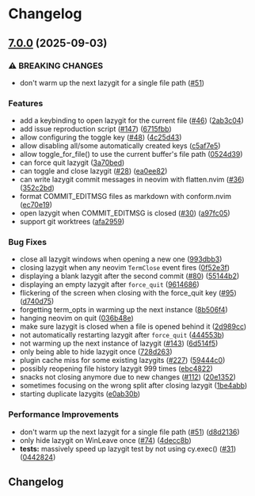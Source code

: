 # Changelog

## [7.0.0](https://github.com/mikavilpas/tsugit.nvim/compare/v6.4.1...v7.0.0) (2025-09-03)


### ⚠ BREAKING CHANGES

* don't warm up the next lazygit for a single file path ([#51](https://github.com/mikavilpas/tsugit.nvim/issues/51))

### Features

* add a keybinding to open lazygit for the current file ([#46](https://github.com/mikavilpas/tsugit.nvim/issues/46)) ([2ab3c04](https://github.com/mikavilpas/tsugit.nvim/commit/2ab3c0401e0466e53c9bf4f77aacaf33b31c5799))
* add issue reproduction script ([#147](https://github.com/mikavilpas/tsugit.nvim/issues/147)) ([6715fbb](https://github.com/mikavilpas/tsugit.nvim/commit/6715fbb5aeb3ccdea1258eca99eaaaeaaa0fe0c5))
* allow configuring the toggle key ([#48](https://github.com/mikavilpas/tsugit.nvim/issues/48)) ([4c25d43](https://github.com/mikavilpas/tsugit.nvim/commit/4c25d43bf25f08fdcbafd0d207868ec72e9241ac))
* allow disabling all/some automatically created keys ([c5af7e5](https://github.com/mikavilpas/tsugit.nvim/commit/c5af7e581341bf575ba29414997c7bfd98dc1571))
* allow toggle_for_file() to use the current buffer's file path ([0524d39](https://github.com/mikavilpas/tsugit.nvim/commit/0524d39c28e64e3cbbd2204e0acfbe812ee32f72))
* can force quit lazygit ([3a70bed](https://github.com/mikavilpas/tsugit.nvim/commit/3a70bed63c967fee9d95d3dc1f293575c7c39dbd))
* can toggle and close lazygit ([#28](https://github.com/mikavilpas/tsugit.nvim/issues/28)) ([ea0ee82](https://github.com/mikavilpas/tsugit.nvim/commit/ea0ee824d652ea097a67906f5903339906dd469b))
* can write lazygit commit messages in neovim with flatten.nvim ([#36](https://github.com/mikavilpas/tsugit.nvim/issues/36)) ([352c2bd](https://github.com/mikavilpas/tsugit.nvim/commit/352c2bda37a1e40b00d7c0235f85221f198526d4))
* format COMMIT_EDITMSG files as markdown with conform.nvim ([ec70e19](https://github.com/mikavilpas/tsugit.nvim/commit/ec70e19ca7fc5a450aa6806c531ac900a8d3d4ac))
* open lazygit when COMMIT_EDITMSG is closed ([#30](https://github.com/mikavilpas/tsugit.nvim/issues/30)) ([a97fc05](https://github.com/mikavilpas/tsugit.nvim/commit/a97fc058e1d56358fd7665e44c362befa582f89b))
* support git worktrees ([afa2959](https://github.com/mikavilpas/tsugit.nvim/commit/afa2959a90b0fbee7b0a95bdc2f3b4302924dedd))


### Bug Fixes

* close all lazygit windows when opening a new one ([993dbb3](https://github.com/mikavilpas/tsugit.nvim/commit/993dbb3cefbc8a786a476eb27653f82228bee668))
* closing lazygit when any neovim `TermClose` event fires ([0f52e3f](https://github.com/mikavilpas/tsugit.nvim/commit/0f52e3f67602b077ce6146d2bfeb926772b0a7b9))
* displaying a blank lazygit after the second commit ([#80](https://github.com/mikavilpas/tsugit.nvim/issues/80)) ([55144b2](https://github.com/mikavilpas/tsugit.nvim/commit/55144b2defa21aa421247730ba043ef42870cfae))
* displaying an empty lazygit after `force_quit` ([9614686](https://github.com/mikavilpas/tsugit.nvim/commit/96146864a0b24abf067e141300ffadede89a04fa))
* flickering of the screen when closing with the force_quit key ([#95](https://github.com/mikavilpas/tsugit.nvim/issues/95)) ([d740d75](https://github.com/mikavilpas/tsugit.nvim/commit/d740d75690c4fc505859ae5a7b94ea6443032faa))
* forgetting term_opts in warming up the next instance ([8b506f4](https://github.com/mikavilpas/tsugit.nvim/commit/8b506f474499c243de0e3d518cd1a61bea78a5ed))
* hanging neovim on quit ([036b48e](https://github.com/mikavilpas/tsugit.nvim/commit/036b48eb9f5ce456473839a4394ab5e0bb9fd8f7))
* make sure lazygit is closed when a file is opened behind it ([2d989cc](https://github.com/mikavilpas/tsugit.nvim/commit/2d989cc9dd68bc8db44eaf49e6d9581b94e1ebe9))
* not automatically restarting lazygit after `force_quit` ([444553b](https://github.com/mikavilpas/tsugit.nvim/commit/444553b0eee004ecda0c4ab2801faebe57a78a4f))
* not warming up the next instance of lazygit ([#143](https://github.com/mikavilpas/tsugit.nvim/issues/143)) ([6d514f5](https://github.com/mikavilpas/tsugit.nvim/commit/6d514f56313d7886ea9699d844a4e77a252d0a9f))
* only being able to hide lazygit once ([728d263](https://github.com/mikavilpas/tsugit.nvim/commit/728d263c83e542d17f263ccb2edeb1436a618b31))
* plugin cache miss for some existing lazygits ([#227](https://github.com/mikavilpas/tsugit.nvim/issues/227)) ([59444c0](https://github.com/mikavilpas/tsugit.nvim/commit/59444c0a2670dd0437a974c29b2b07f6b7b57fc8))
* possibly reopening file history lazygit 999 times ([ebc4822](https://github.com/mikavilpas/tsugit.nvim/commit/ebc4822f9787ee64e67a7b184d9c0c78bf4dc5f7))
* snacks not closing anymore due to new changes ([#112](https://github.com/mikavilpas/tsugit.nvim/issues/112)) ([20e1352](https://github.com/mikavilpas/tsugit.nvim/commit/20e1352654df8ce5ba921d7f80768ac0d979fdfa))
* sometimes focusing on the wrong split after closing lazygit ([1be4abb](https://github.com/mikavilpas/tsugit.nvim/commit/1be4abb08957cd6aad9d3172002e8dfee1615618))
* starting duplicate lazygits ([e0ab30b](https://github.com/mikavilpas/tsugit.nvim/commit/e0ab30b7c733dd4e8e572c98670effdea8a83696))


### Performance Improvements

* don't warm up the next lazygit for a single file path ([#51](https://github.com/mikavilpas/tsugit.nvim/issues/51)) ([d8d2136](https://github.com/mikavilpas/tsugit.nvim/commit/d8d213636e921b6a0fbc0b9713ffcd9955122005))
* only hide lazygit on WinLeave once ([#74](https://github.com/mikavilpas/tsugit.nvim/issues/74)) ([4decc8b](https://github.com/mikavilpas/tsugit.nvim/commit/4decc8b10c3d68cdd2a4bf77d6f732d2b175a5c4))
* **tests:** massively speed up lazygit test by not using cy.exec() ([#31](https://github.com/mikavilpas/tsugit.nvim/issues/31)) ([0442824](https://github.com/mikavilpas/tsugit.nvim/commit/0442824fac0ce7ba514c4dbe8cef384472443d0c))

## Changelog
